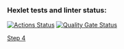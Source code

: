 ### Hexlet tests and linter status:
[![Actions Status](https://github.com/alexgeo82/frontend-project-46/actions/workflows/hexlet-check.yml/badge.svg)](https://github.com/alexgeo82/frontend-project-46/actions)
[![Quality Gate Status](https://sonarcloud.io/api/project_badges/measure?project=alexgeo82_frontend-project-46&metric=alert_status)](https://sonarcloud.io/summary/new_code?id=alexgeo82_frontend-project-46)

[Step 4](https://asciinema.org/a/05CF8fOxQSPqHGvfmh0MZl9h1)